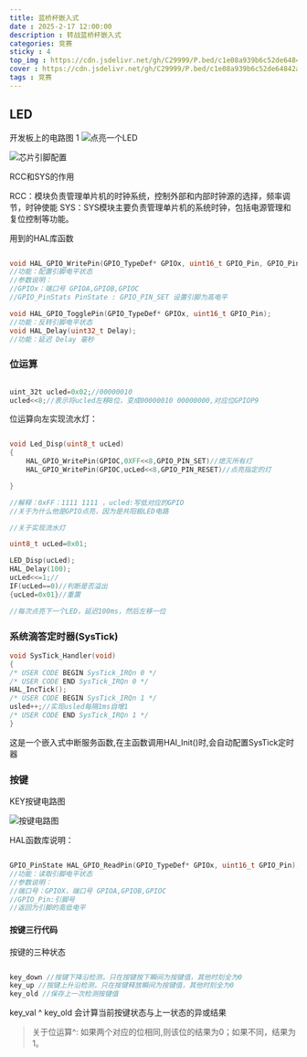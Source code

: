 ```yaml
---
title: 蓝桥杯嵌入式
date : 2025-2-17 12:00:00
description : 转战蓝桥杯嵌入式
categories: 竞赛
sticky : 4
top_img : https://cdn.jsdelivr.net/gh/C29999/P.bed/c1e08a939b6c52de64842ad27d4d6fad.png
cover : https://cdn.jsdelivr.net/gh/C29999/P.bed/c1e08a939b6c52de64842ad27d4d6fad.png
tags : 竞赛
---
```


## LED

开发板上的电路图
1 ![点亮一个LED](https://cdn.jsdelivr.net/gh/C29999/P.bed/ca3479b74e8483c35070d97aaec84e0e.png)

![芯片引脚配置](https://cdn.jsdelivr.net/gh/C29999/P.bed/b7f16563a6c90933f41c093512f9b8a1.png)

RCC和SYS的作用

RCC：模块负责管理单片机的时钟系统，控制外部和内部时钟源的选择，频率调节，时钟使能
SYS：SYS模块主要负责管理单片机的系统时钟，包括电源管理和复位控制等功能。

用到的HAL库函数

``` C++

void HAL_GPIO_WritePin(GPIO_TypeDef* GPIOx, uint16_t GPIO_Pin, GPIO_PinState PinState);
//功能：配置引脚电平状态
//参数说明：
//GPIOx：端口号 GPIOA,GPIOB,GPIOC
//GPIO_PinStats PinState : GPIO_PIN_SET 设置引脚为高电平

void HAL_GPIO_TogglePin(GPIO_TypeDef* GPIOx, uint16_t GPIO_Pin);
//功能：反转引脚电平状态
void HAL_Delay(uint32_t Delay);
//功能：延迟 Delay 毫秒
```

### 位运算

``` C++

uint_32t ucled=0x02;//00000010
ucled<<8;//表示将ucled左移8位，变成00000010 00000000,对应位GPIOP9

```

位运算向左实现流水灯：

``` C++

void Led_Disp(uint8_t ucLed)
{
    HAL_GPIO_WritePin(GPIOC,0XFF<<8,GPIO_PIN_SET)//熄灭所有灯
    HAL_GPIO_WritePin(GPIOC,ucLed<<8,GPIO_PIN_RESET)//点亮指定的灯

}

//解释：0xFF：1111 1111 ，ucled:写低对应的GPIO
//关于为什么他是GPIO点亮，因为是共阳极LED电路

//关于实现流水灯

uint8_t ucLed=0x01;

LED_Disp(ucLed);
HAL_Delay(100);
ucLed<<=1;//
IF(ucLed==0)//判断是否溢出
{ucLed=0x01}//重置

//每次点亮下一个LED，延迟100ms，然后左移一位

```

### 系统滴答定时器(SysTick)

``` C++
void SysTick_Handler(void)
{
/* USER CODE BEGIN SysTick_IRQn 0 */
/* USER CODE END SysTick_IRQn 0 */
HAL_IncTick();
/* USER CODE BEGIN SysTick_IRQn 1 */
usled++;//实现usled每隔1ms自增1
/* USER CODE END SysTick_IRQn 1 */
}

```

这是一个嵌入式中断服务函数,在主函数调用HAl_Init()时,会自动配置SysTick定时器

### 按键

KEY按键电路图

 ![按键电路图](https://cdn.jsdelivr.net/gh/C29999/P.bed/a3cd2fbe0b15db262bd0295475944d9b.png)

HAL函数库说明：

``` C++

GPIO_PinState HAL_GPIO_ReadPin(GPIO_TypeDef* GPIOx, uint16_t GPIO_Pin);
//功能：读取引脚电平状态
//参数说明：
//端口号：GPIOX，端口号 GPIOA,GPIOB,GPIOC
//GPIO_Pin:引脚号
//返回为引脚的高低电平

```

#### 按键三行代码

按键的三种状态

``` C++

key_down //按键下降沿检测，只在按键按下瞬间为按键值，其他时刻全为0
key_up //按键上升沿检测，只在按键释放瞬间为按键值，其他时刻全为0
key_old //保存上一次检测按键值

```

key_val ^ key_old 会计算当前按键状态与上一状态的异或结果

>关于位运算^: 如果两个对应的位相同,则该位的结果为0；如果不同，结果为1。
